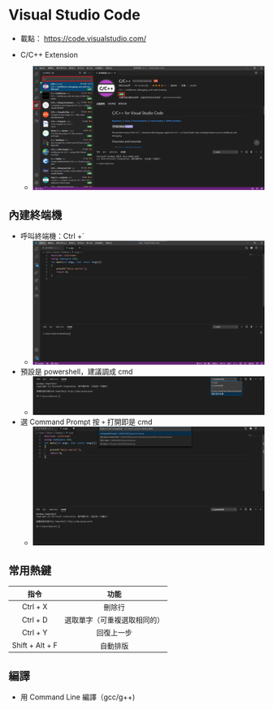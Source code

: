 # Visual Studio Code

- 載點： <https://code.visualstudio.com/> 

-   C/C++ Extension
    - ![](images/vsCode1.png)

## 內建終端機

-   呼叫終端機：Ctrl +\`
    - ![](images/vsCode2.png)
-   預設是 powershell，建議調成 cmd
    - ![](images/vsCode3.png)
-   選 Command Prompt 按 `+` 打開即是 cmd
    - ![](images/vsCode4.png)

## 常用熱鍵

|        指令       |       功能       |
| :-------------: | :------------: |
|     Ctrl + X    |       刪除行      |
|     Ctrl + D    | 選取單字（可重複選取相同的） |
|     Ctrl + Y    |      回復上一步     |
| Shift + Alt + F |      自動排版      |

## 編譯

- 用 Command Line 編譯（gcc/g++)
